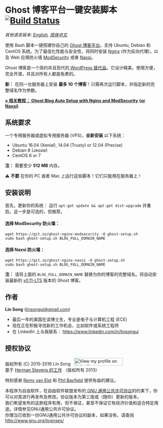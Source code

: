﻿# Ghost 博客平台一键安装脚本 &nbsp;[![Build Status](https://static.ls20.com/travis-ci/setup-ghost-blog.svg)](https://travis-ci.org/hwdsl2/setup-ghost-blog)

*其他语言版本: [English](README.md), [简体中文](README-zh.md).*

使用 Bash 脚本一键搭建你自己的 <a href="https://github.com/TryGhost/Ghost" target="_blank">Ghost 博客平台</a>。支持 Ubuntu, Debian 和 CentOS 系统。为了最佳化性能与安全性，将同时安装 <a href="http://nginx.org/en/" target="_blank">Nginx</a> (作为反向代理)，以及 Web 应用防火墙 <a href="https://www.modsecurity.org/" target="_blank">ModSecurity</a> 或者 <a href="https://github.com/nbs-system/naxsi" target="_blank">Naxsi</a>。

Ghost 博客是一个简约并且现代的<a href="https://ghost.org/vs/wordpress/" target="_blank"> WordPress 替代品</a>。它设计精美，使用方便，完全开源，并且对所有人都是免费的。

**新：** 在同一台服务器上安装 **最多 10 个博客**！只需再次运行脚本，并指定新的完整域名作为参数。

<a href="https://blog.ls20.com/install-ghost-0-3-3-with-nginx-and-modsecurity/" target="_blank">**&raquo; 相关教程： Ghost Blog Auto Setup with Nginx and ModSecurity**</a> <a href="https://blog.ls20.com/install-ghost-0-4-with-nginx-and-naxsi-on-ubuntu/" target="_blank">**(or Naxsi)**</a>

## 系统要求

一个专用服务器或虚拟专用服务器 (VPS)，**全新安装** 以下系统：   
- Ubuntu 16.04 (Xenial), 14.04 (Trusty) or 12.04 (Precise)
- Debian 8 (Jessie)
- CentOS 6 or 7

**注：** 需要至少 **512 MB** 内存。

:warning: **不要** 在你的 PC 或者 Mac 上运行这些脚本！它们只能用在服务器上！

## 安装说明

首先，更新你的系统： 运行 `apt-get update && apt-get dist-upgrade` 并重启。这一步是可选的，但推荐。

#### 选择 ModSecurity 防火墙：

```
wget https://git.io/ghost-nginx-modsecurity -O ghost-setup.sh
sudo bash ghost-setup.sh BLOG_FULL_DOMAIN_NAME
```

#### 选择 Naxsi 防火墙：

```
wget https://git.io/ghost-nginx-naxsi -O ghost-setup.sh
sudo bash ghost-setup.sh BLOG_FULL_DOMAIN_NAME
```

**注：** 请将上面的 `BLOG_FULL_DOMAIN_NAME` 替换为你的博客的完整域名。将自动安装最新的 <a href="https://dev.ghost.org/lts/" target="_blank">v0.11-LTS</a> 版本的 Ghost 博客。

## 作者

**Lin Song** (linsongui@gmail.com)   
- 最后一年的美国在读博士生，专业是电子与计算机工程 (ECE)
- 现在正在积极寻找新的工作机会，比如软件或系统工程师
- 在 LinkedIn 上与我联系： <a href="https://www.linkedin.com/in/linsongui" target="_blank">https://www.linkedin.com/in/linsongui</a>

## 授权协议

版权所有 (C) 2015-2016&nbsp;Lin Song&nbsp;&nbsp;&nbsp;<a href="https://www.linkedin.com/in/linsongui" target="_blank"><img src="https://static.licdn.com/scds/common/u/img/webpromo/btn_viewmy_160x25.png" width="160" height="25" border="0" alt="View my profile on LinkedIn"></a>    
基于 <a href="https://blog.igbuend.com/dude-looks-like-a-ghost/" target="_blank">Herman Stevens 的工作</a> （版权所有 2013）

特别感谢 <a href="https://raymii.org" target="_blank">Remy van Elst</a> 和 <a href="https://philio.me" target="_blank">Phil Bayfield</a> 提供有益的建议。

本程序为自由软件，在自由软件联盟发布的<a href="https://www.gnu.org/licenses/gpl.html" target="_blank"> GNU 通用公共许可协议</a>的约束下，你可以对其进行再发布及修改。协议版本为第三版或（随你）更新的版本。   
我们希望发布的这款程序有用，但不保证，甚至不保证它有经济价值和适合特定用途。详情参见GNU通用公共许可协议。   
你理当已收到一份GNU通用公共许可协议的副本，如果没有，请查阅 <http://www.gnu.org/licenses/>   